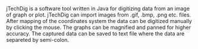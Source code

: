 jTechDig is a software tool written in Java for digitizing data from an image of graph or plot. jTechDig can import images from .gif, .bmp, .png etc. files. After mapping of the coordinates system the data can be digitized manually by clicking the mouse. The graphs can be magnified and panned for higher accuracy.
The captured data can be saved to text file where the data are separeted by semi-colon.